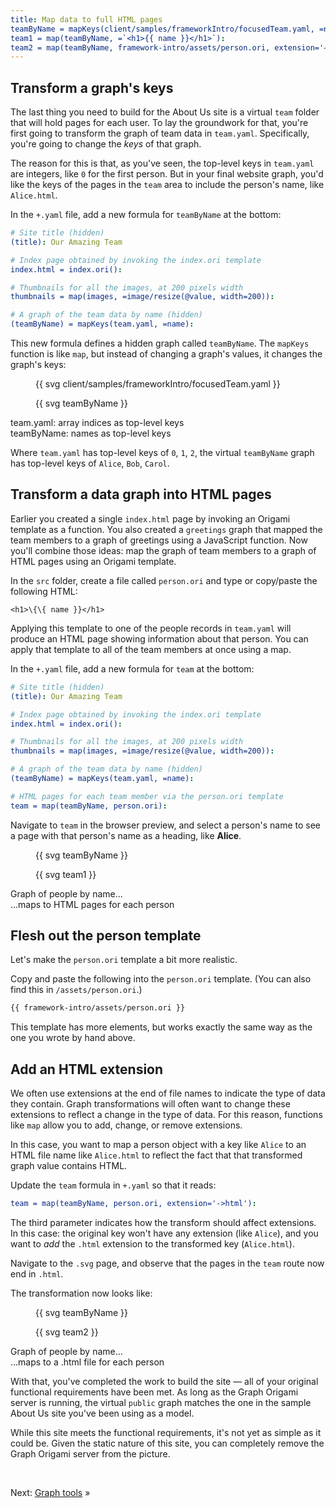 ```yaml
---
title: Map data to full HTML pages
teamByName = mapKeys(client/samples/frameworkIntro/focusedTeam.yaml, =name):
team1 = map(teamByName, =`<h1>{{ name }}</h1>`):
team2 = map(teamByName, framework-intro/assets/person.ori, extension='→html'):
---
```


## Transform a graph's keys

The last thing you need to build for the About Us site is a virtual `team` folder that will hold pages for each user. To lay the groundwork for that, you're first going to transform the graph of team data in `team.yaml`. Specifically, you're going to change the _keys_ of that graph.

The reason for this is that, as you've seen, the top-level keys in `team.yaml` are integers, like `0` for the first person. But in your final website graph, you'd like the keys of the pages in the `team` area to include the person's name, like `Alice.html`.

<span class="tutorialStep"></span> In the `+.yaml` file, add a new formula for `teamByName` at the bottom:

```yaml
# Site title (hidden)
(title): Our Amazing Team

# Index page obtained by invoking the index.ori template
index.html = index.ori():

# Thumbnails for all the images, at 200 pixels width
thumbnails = map(images, =image/resize(@value, width=200)):

# A graph of the team data by name (hidden)
(teamByName) = mapKeys(team.yaml, =name):
```

This new formula defines a hidden graph called `teamByName`. The `mapKeys` function is like `map`, but instead of changing a graph's values, it changes the graph's keys:

<div class="sideBySide">
  <figure class="constrain">
    {{ svg client/samples/frameworkIntro/focusedTeam.yaml }}
  </figure>
  <figure class="constrain">
    {{ svg teamByName }}
  </figure>
  <figcaption>team.yaml: array indices as top-level keys</figcaption>
  <figcaption>teamByName: names as top-level keys</figcaption>
</div>

Where `team.yaml` has top-level keys of `0`, `1`, `2`, the virtual `teamByName` graph has top-level keys of `Alice`, `Bob`, `Carol`.

## Transform a data graph into HTML pages

Earlier you created a single `index.html` page by invoking an Origami template as a function. You also created a `greetings` graph that mapped the team members to a graph of greetings using a JavaScript function. Now you'll combine those ideas: map the graph of team members to a graph of HTML pages using an Origami template.

<span class="tutorialStep"></span> In the `src` folder, create a file called `person.ori` and type or copy/paste the following HTML:

```
<h1>\{\{ name }}</h1>
```

Applying this template to one of the people records in `team.yaml` will produce an HTML page showing information about that person. You can apply that template to all of the team members at once using a map.

<span class="tutorialStep"></span> In the `+.yaml` file, add a new formula for `team` at the bottom:

```yaml
# Site title (hidden)
(title): Our Amazing Team

# Index page obtained by invoking the index.ori template
index.html = index.ori():

# Thumbnails for all the images, at 200 pixels width
thumbnails = map(images, =image/resize(@value, width=200)):

# A graph of the team data by name (hidden)
(teamByName) = mapKeys(team.yaml, =name):

# HTML pages for each team member via the person.ori template
team = map(teamByName, person.ori):
```

<span class="tutorialStep"></span> Navigate to `team` in the browser preview, and select a person's name to see a page with that person's name as a heading, like **Alice**.

<div class="sideBySide">
  <figure class="constrain">
    {{ svg teamByName }}
  </figure>
  <figure>
    {{ svg team1 }}
  </figure>
  <figcaption>Graph of people by name…</figcaption>
  <figcaption>…maps to HTML pages for each person</figcaption>
</div>

## Flesh out the person template

Let's make the `person.ori` template a bit more realistic.

<span class="tutorialStep"></span> Copy and paste the following into the `person.ori` template. (You can also find this in `/assets/person.ori`.)

```html
{{ framework-intro/assets/person.ori }}
```

This template has more elements, but works exactly the same way as the one you wrote by hand above.

## Add an HTML extension

We often use extensions at the end of file names to indicate the type of data they contain. Graph transformations will often want to change these extensions to reflect a change in the type of data. For this reason, functions like `map` allow you to add, change, or remove extensions.

In this case, you want to map a person object with a key like `Alice` to an HTML file name like `Alice.html` to reflect the fact that that transformed graph value contains HTML.

<span class="tutorialStep"></span> Update the `team` formula in `+.yaml` so that it reads:

```yaml
team = map(teamByName, person.ori, extension='->html'):
```

The third parameter indicates how the transform should affect extensions. In this case: the original key won't have any extension (like `Alice`), and you want to _add_ the `.html` extension to the transformed key (`Alice.html`).

<span class="tutorialStep"></span> Navigate to the `.svg` page, and observe that the pages in the `team` route now end in `.html`.

The transformation now looks like:

<div class="sideBySide">
  <figure class="constrain">
    {{ svg teamByName }}
  </figure>
  <figure>
    {{ svg team2 }}
  </figure>
  <figcaption>Graph of people by name…</figcaption>
  <figcaption>…maps to a .html file for each person</figcaption>
</div>

With that, you've completed the work to build the site — all of your original functional requirements have been met. As long as the Graph Origami server is running, the virtual `public` graph matches the one in the sample About Us site you've been using as a model.

While this site meets the functional requirements, it's not yet as simple as it could be. Given the static nature of this site, you can completely remove the Graph Origami server from the picture.

&nbsp;

Next: [Graph tools](intro9.html) »
